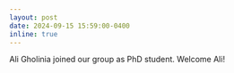 ```yaml
---
layout: post
date: 2024-09-15 15:59:00-0400
inline: true
---
```


Ali Gholinia joined our group as PhD student. Welcome Ali!
